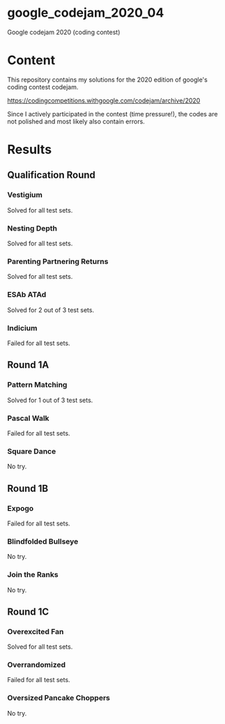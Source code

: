 # google_codejam_2020_04
Google codejam 2020 (coding contest)

# Content
This repository contains my solutions for the 2020 edition of google's coding contest codejam.

https://codingcompetitions.withgoogle.com/codejam/archive/2020

Since I actively participated in the contest (time pressure!), the codes are not polished and most likely also contain errors.

# Results
## Qualification Round
### Vestigium
Solved for all test sets.

### Nesting Depth
Solved for all test sets.

### Parenting Partnering Returns
Solved for all test sets.

### ESAb ATAd
Solved for 2 out of 3 test sets.

### Indicium 
Failed for all test sets.


## Round 1A
###  Pattern Matching
Solved for 1 out of 3 test sets.

### Pascal Walk
Failed for all test sets.

### Square Dance 
No try.


## Round 1B
### Expogo
Failed for all test sets.

### Blindfolded Bullseye
No try.

### Join the Ranks 
No try.


## Round 1C
### Overexcited Fan
Solved for all test sets.

### Overrandomized
Failed for all test sets.

### Oversized Pancake Choppers  
No try.
